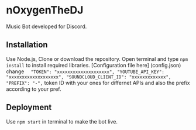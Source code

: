 # nOxygenTheDJ

Music Bot developed for Discord.

## Installation 
  Use Node.js, Clone or download the repository. Open terminal and type `npm install` to install required libraries.
  [Configuration file here] (config.json)
  change `  "TOKEN": "xxxxxxxxxxxxxxxxxxxx",
  "YOUTUBE_API_KEY": "xxxxxxxxxxxxxxxxxxx",
  "SOUNDCLOUD_CLIENT_ID": "xxxxxxxxxxxxx",
  "PREFIX": "-",`
  token ID with your ones for differnet APIs and also the prefix according to your pref.
## Deployment 
  Use `npm start` in terminal to make the bot live. 
